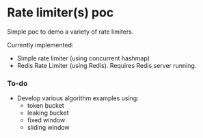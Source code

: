 # Rate limiter(s) poc

Simple poc to demo a variety of rate limiters.

Currently implemented:

- Simple rate limiter (using concurrent hashmap)
- Redis Rate Limiter (using Redis). Requires Redis server running.

### To-do

- Develop various algorithm examples using:
  - token bucket
  - leaking bucket
  - fixed window
  - sliding window